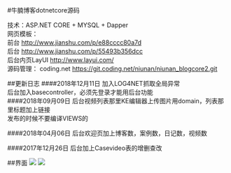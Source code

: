  #牛腩博客dotnetcore源码

 技术：ASP.NET CORE + MYSQL + Dapper  
 网页模板：  
	前台 http://www.jianshu.com/p/e88cccc80a7d    
	后台 http://www.jianshu.com/p/55493b356dcc   
	后台内页LayUI http://www.layui.com/  
 源码管理： coding.net https://git.coding.net/niunan/niunan_blogcore2.git  

##更新日志
####2018年12月11日
 加入LOG4NET抓取全局异常  
 后台加入basecontroller，必须先登录才能用后台功能  
####2018年09月09日
 后台视频列表那里KE编辑器上传图片用domain，列表那里标题加上链接  
 发布的时候不要编译VIEWS的  

####2018年04月06日
 后台欢迎页加上博客数，案例数，日记数，视频数

####2017年12月26日
 后台加上Casevideo表的增删查改

##界面
![](http://image.niunan.net/%E7%89%9B%E8%85%A9%E5%AD%A6ASP.NET%20CORE%E5%81%9A%E5%8D%9A%E5%AE%A2%E7%95%8C%E9%9D%A21.png)
![](http://image.niunan.net/%E7%89%9B%E8%85%A9%E5%AD%A6ASP.NET%20CORE%E5%81%9A%E5%8D%9A%E5%AE%A2%E7%95%8C%E9%9D%A22.png)
